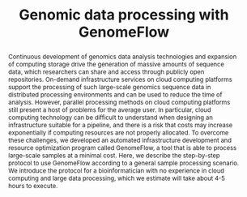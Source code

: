 ---
layout: publication
title: Genomic data processing with GenomeFlow
year: 2022
authors:
  - Junseok Park
  - Eduardo A. Maury
  - Changhoon Oh
  - Donghoon Shin
  - Alice Eunjung Lee
venue: bioRxiv, 2022
venue_full: ''
abstract: Continuous development of genomics data analysis technologies and expansion of computing storage drive the generation of massive amounts of sequence data, which researchers can share and access through publicly open repositories. On-demand infrastructure services on cloud computing platforms support the processing of such large-scale genomics sequence data in distributed processing environments and can be used to reduce the time of analysis. However, parallel processing methods on cloud computing platforms still present a host of problems for the average user. In particular, cloud computing technology can be difficult to understand when designing an infrastructure suitable for a pipeline, and there is a risk that costs may increase exponentially if computing resources are not properly allocated. To overcome these challenges, we developed an automated infrastructure development and resource optimization program called GenomeFlow, a tool that is able to process large-scale samples at a minimal cost. Here, we describe the step-by-step protocol to use GenomeFlow according to a general sample processing scenario. We introduce the protocol for a bioinformatician with no experience in cloud computing and large data processing, which we estimate will take about 4-5 hours to execute.
note: to appear
category: 
  - "AI / NLP"
  - "CSCW"
featured: true
---